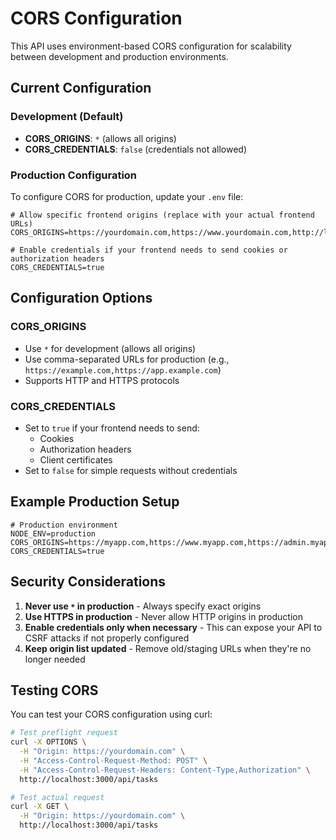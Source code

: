 # CORS Configuration

This API uses environment-based CORS configuration for scalability between development and production environments.

## Current Configuration

### Development (Default)
- **CORS_ORIGINS**: `*` (allows all origins)
- **CORS_CREDENTIALS**: `false` (credentials not allowed)

### Production Configuration

To configure CORS for production, update your `.env` file:

```env
# Allow specific frontend origins (replace with your actual frontend URLs)
CORS_ORIGINS=https://yourdomain.com,https://www.yourdomain.com,http://localhost:3000

# Enable credentials if your frontend needs to send cookies or authorization headers
CORS_CREDENTIALS=true
```

## Configuration Options

### CORS_ORIGINS
- Use `*` for development (allows all origins)
- Use comma-separated URLs for production (e.g., `https://example.com,https://app.example.com`)
- Supports HTTP and HTTPS protocols

### CORS_CREDENTIALS
- Set to `true` if your frontend needs to send:
  - Cookies
  - Authorization headers
  - Client certificates
- Set to `false` for simple requests without credentials

## Example Production Setup

```env
# Production environment
NODE_ENV=production
CORS_ORIGINS=https://myapp.com,https://www.myapp.com,https://admin.myapp.com
CORS_CREDENTIALS=true
```

## Security Considerations

1. **Never use `*` in production** - Always specify exact origins
2. **Use HTTPS in production** - Never allow HTTP origins in production
3. **Enable credentials only when necessary** - This can expose your API to CSRF attacks if not properly configured
4. **Keep origin list updated** - Remove old/staging URLs when they're no longer needed

## Testing CORS

You can test your CORS configuration using curl:

```bash
# Test preflight request
curl -X OPTIONS \
  -H "Origin: https://yourdomain.com" \
  -H "Access-Control-Request-Method: POST" \
  -H "Access-Control-Request-Headers: Content-Type,Authorization" \
  http://localhost:3000/api/tasks

# Test actual request
curl -X GET \
  -H "Origin: https://yourdomain.com" \
  http://localhost:3000/api/tasks